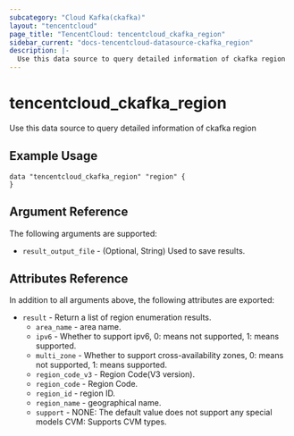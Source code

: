 ```yaml
---
subcategory: "Cloud Kafka(ckafka)"
layout: "tencentcloud"
page_title: "TencentCloud: tencentcloud_ckafka_region"
sidebar_current: "docs-tencentcloud-datasource-ckafka_region"
description: |-
  Use this data source to query detailed information of ckafka region
---
```


# tencentcloud_ckafka_region

Use this data source to query detailed information of ckafka region

## Example Usage

```hcl
data "tencentcloud_ckafka_region" "region" {
}
```

## Argument Reference

The following arguments are supported:

* `result_output_file` - (Optional, String) Used to save results.

## Attributes Reference

In addition to all arguments above, the following attributes are exported:

* `result` - Return a list of region enumeration results.
  * `area_name` - area name.
  * `ipv6` - Whether to support ipv6, 0: means not supported, 1: means supported.
  * `multi_zone` - Whether to support cross-availability zones, 0: means not supported, 1: means supported.
  * `region_code_v3` - Region Code(V3 version).
  * `region_code` - Region Code.
  * `region_id` - region ID.
  * `region_name` - geographical name.
  * `support` - NONE: The default value does not support any special models CVM: Supports CVM types.


